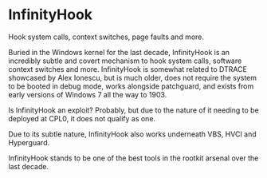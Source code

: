 # InfinityHook
Hook system calls, context switches, page faults and more.

Buried in the Windows kernel for the last decade, InfinityHook is an incredibly subtle and covert mechanism to hook system calls, software context switches and more. InfinityHook is somewhat related to DTRACE showcased by Alex Ionescu, but is much older, does not require the system to be booted in debug mode, works alongside patchguard, and exists from early versions of Windows 7 all the way to 1903.

Is InfinityHook an exploit? Probably, but due to the nature of it needing to be deployed at CPL0, it does not qualify as one. 

Due to its subtle nature, InfinityHook also works underneath VBS, HVCI and Hyperguard. 

InfinityHook stands to be one of the best tools in the rootkit arsenal over the last decade.
